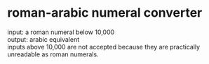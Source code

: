 # roman-arabic numeral converter
input: a roman numeral below 10,000  
output: arabic equivalent  
inputs above 10,000 are not accepted because they are practically unreadable as roman numerals.
